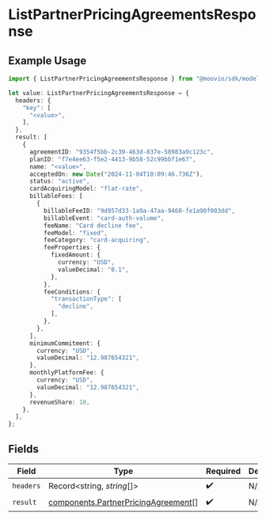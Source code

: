 # ListPartnerPricingAgreementsResponse

## Example Usage

```typescript
import { ListPartnerPricingAgreementsResponse } from "@moovio/sdk/models/operations";

let value: ListPartnerPricingAgreementsResponse = {
  headers: {
    "key": [
      "<value>",
    ],
  },
  result: [
    {
      agreementID: "9354f5bb-2c39-463d-837e-58983a9c123c",
      planID: "f7e4ee63-f5e2-4413-9b58-52c99bbf1e67",
      name: "<value>",
      acceptedOn: new Date("2024-11-04T10:09:46.736Z"),
      status: "active",
      cardAcquiringModel: "flat-rate",
      billableFees: [
        {
          billableFeeID: "9d957d33-1a9a-47aa-9460-fe1a90f003dd",
          billableEvent: "card-auth-volume",
          feeName: "Card decline fee",
          feeModel: "fixed",
          feeCategory: "card-acquiring",
          feeProperties: {
            fixedAmount: {
              currency: "USD",
              valueDecimal: "0.1",
            },
          },
          feeConditions: {
            "transactionType": [
              "decline",
            ],
          },
        },
      ],
      minimumCommitment: {
        currency: "USD",
        valueDecimal: "12.987654321",
      },
      monthlyPlatformFee: {
        currency: "USD",
        valueDecimal: "12.987654321",
      },
      revenueShare: 10,
    },
  ],
};
```

## Fields

| Field                                                                                      | Type                                                                                       | Required                                                                                   | Description                                                                                |
| ------------------------------------------------------------------------------------------ | ------------------------------------------------------------------------------------------ | ------------------------------------------------------------------------------------------ | ------------------------------------------------------------------------------------------ |
| `headers`                                                                                  | Record<string, *string*[]>                                                                 | :heavy_check_mark:                                                                         | N/A                                                                                        |
| `result`                                                                                   | [components.PartnerPricingAgreement](../../models/components/partnerpricingagreement.md)[] | :heavy_check_mark:                                                                         | N/A                                                                                        |